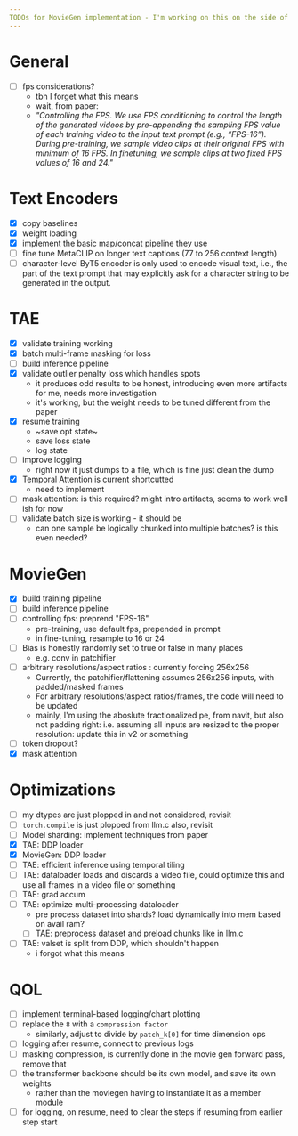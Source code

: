```yaml
---
TODOs for MovieGen implementation - I'm working on this on the side of many other threads so I surely will need a reminder of what I was doing as I tackle this in week-chunks
---
```


# General
- [ ] fps considerations?
    - tbh I forget what this means
    - wait, from paper:
    - *"Controlling the FPS. We use FPS conditioning to control the length of the generated videos by pre-appending the sampling FPS value of each training video to the input text prompt (e.g., “FPS-16”). During pre-training, we sample video clips at their original FPS with minimum of 16 FPS. In finetuning, we sample clips at two fixed FPS values of 16 and 24."*

# Text Encoders
- [x] copy baselines
- [x] weight loading
- [x] implement the basic map/concat pipeline they use
- [ ] fine tune MetaCLIP on longer text captions  (77 to 256 context length)
- [ ] character-level ByT5 encoder is only used to encode visual text, i.e., the part of the text prompt that may explicitly ask for a character string to be generated in the output.

# TAE
- [x] validate training working
- [x] batch multi-frame masking for loss
- [ ] build inference pipeline
- [x] validate outlier penalty loss which handles spots
    - it produces odd results to be honest, introducing even more artifacts for me, needs more investigation
    - it's working, but the weight needs to be tuned different from the paper
- [x] resume training
    - ~save opt state~
    - save loss state
    - log state
- [ ] improve logging
    - right now it just dumps to a file, which is fine just clean the dump
- [x] Temporal Attention is current shortcutted
    - need to implement
- [ ] mask attention: is this required? might intro artifacts, seems to work well ish for now
- [ ] validate batch size is working - it should be
    - can one sample be logically chunked into multiple batches? is this even needed?

# MovieGen
- [x] build training pipeline
- [ ] build inference pipeline
- [ ] controlling fps: preprend "FPS-16"
    - pre-training, use default fps, prepended in prompt
    - in fine-tuning, resample to 16 or 24
- [ ] Bias is honestly randomly set to true or false in many places
    - e.g. conv in patchifier
- [ ] arbitrary resolutions/aspect ratios : currently forcing 256x256
    - Currently, the patchifier/flattening assumes 256x256 inputs, with padded/masked frames
    - For arbitrary resolutions/aspect ratios/frames, the code will need to be updated
    - mainly, I'm using the aboslute fractionalized pe, from navit, but also not padding right: i.e. assuming all inputs are resized to the proper resolution: update this in v2 or something
- [ ] token dropout?
- [x] mask attention

# Optimizations
- [ ] my dtypes are just plopped in and not considered, revisit
- [ ] `torch.compile` is just plopped from llm.c also, revisit
- [ ] Model sharding: implement techniques from paper
- [x] TAE: DDP loader
- [x] MovieGen: DDP loader
- [ ] TAE: efficient inference using temporal tiling
- [ ] TAE: dataloader loads and discards a video file, could optimize this and use all frames in a video file or something
- [ ] TAE: grad accum
- [ ] TAE: optimize multi-processing dataloader
    - pre process dataset into shards? load dynamically into mem based on avail ram?
    - [ ] TAE: preprocess dataset and preload chunks like in llm.c
- [ ] TAE: valset is split from DDP, which shouldn't happen
    - i forgot what this means

# QOL
- [ ] implement terminal-based logging/chart plotting
- [ ] replace the `8` with a `compression factor`
    - similarly, adjust to divide by `patch_k[0]` for time dimension ops
- [ ] logging after resume, connect to previous logs
- [ ] masking compression, is currently done in the movie gen forward pass, remove that
- [ ] the transformer backbone should be its own model, and save its own weights
    - rather than the moviegen having to instantiate it as a member module
- [ ] for logging, on resume, need to clear the steps if resuming from earlier step start

